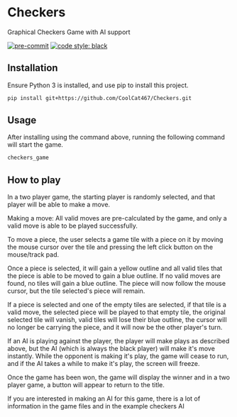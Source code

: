# Checkers
Graphical Checkers Game with AI support

<!-- BADGIE TIME -->

[![pre-commit](https://img.shields.io/badge/pre--commit-enabled-brightgreen?logo=pre-commit)](https://github.com/pre-commit/pre-commit)
[![code style: black](https://img.shields.io/badge/code_style-black-000000.svg)](https://github.com/psf/black)

<!-- END BADGIE TIME -->

## Installation
Ensure Python 3 is installed, and use pip to install this project.

```bash
pip install git+https://github.com/CoolCat467/Checkers.git
```

## Usage
After installing using the command above, running the following command
will start the game.

```bash
checkers_game
```

## How to play
In a two player game, the starting player is randomly selected, and that
player will be able to make a move.

Making a move:
All valid moves are pre-calculated by the game, and only a valid
move is able to be played successfully.

To move a piece, the user selects a game tile with a piece on it
by moving the mouse cursor over the tile and pressing the left click
button on the mouse/track pad.

Once a piece is selected, it will gain a yellow outline and all
valid tiles that the piece is able to be moved to gain a blue
outline. If no valid moves are found, no tiles will gain a blue
outline. The piece will now follow the mouse cursor, but the
tile selected's piece will remain.

If a piece is selected and one of the empty tiles are selected,
if that tile is a valid move, the selected piece will be played
to that empty tile, the original selected tile will vanish,
valid tiles will lose their blue outline, the cursor will no
longer be carrying the piece, and it will now be the other
player's turn.

If an AI is playing against the player, the player will make
plays as described above, but the AI (which is always the black
player) will make it's move instantly. While the opponent is making
it's play, the game will cease to run, and if the AI takes a
while to make it's play, the screen will freeze.

Once the game has been won, the game will display the winner
and in a two player game, a button will appear to return to the title.

If you are interested in making an AI for this game, there is a lot
of information in the game files and in the example checkers AI
